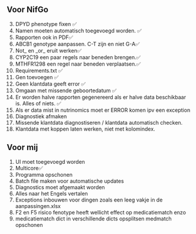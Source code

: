 ## Voor NifGo
3. DPYD phenotype fixen ✅
4. Namen moeten automatisch toegevoegd worden. ✅ 
5. Rapporten ook in PDF✅
6. ABCB1 genotype aanpassen. C-T zijn en niet G-A✅
7. Not_ en \_or_ eruit werken✅
8. CYP2C19 een paar regels naar beneden brengen.✅
9. MTHFR1298 een regel naar beneden verplaatsen.✅
10. Requirements.txt ✅
11. Gen toevoegen ✅
12. Geen klantdata geeft error ✅
13. Omgaan met missende geboortedatum ✅
14. Er worden halve rapporten gegenereerd als er halve data beschikbaar is. Alles of niets. ✅
15. Als er data mist in nutrinomics moet er ERROR komen ipv een exception
16. Diagnostiek afmaken
17. Missende klantdata diagnostiseren / klantdata automatisch checken.
18. Klantdata met koppen laten werken, niet met kolomindex.
## Voor mij
1. UI moet toegevoegd worden
2. Multicore✅
3. Programma opschonen
4. Batch file maken voor automatische updates
5. Diagnostics moet afgemaakt worden
6. Alles naar het Engels vertalen
7. Exceptions inbouwen voor dingen zoals een leeg vakje in de aanpassingen.xlsx
8. F2 en F5 risico fenotype heeft wellicht effect op medicatiematch enzo
9. medicatiematch dict in verschillende dicts opsplitsen medmatch opschonen